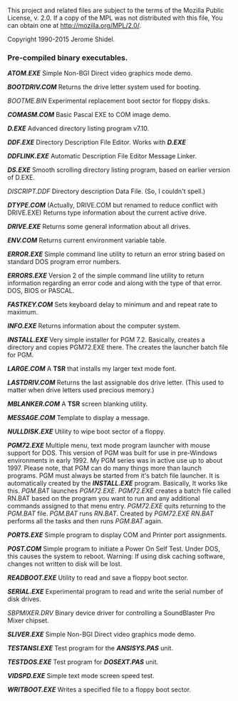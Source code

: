 This project and related files are subject to the terms of the Mozilla Public License, 
v. 2.0. If a copy of the MPL was not distributed with this file, You can obtain one at 
http://mozilla.org/MPL/2.0/.

Copyright 1990-2015 Jerome Shidel.

### Pre-compiled binary executables.

**_ATOM.EXE_** Simple Non-BGI Direct video graphics mode demo.

**_BOOTDRIV.COM_** Returns the drive letter system used for booting.

_BOOTME.BIN_ Experimental replacement boot sector for floppy disks. 

**_COMASM.COM_** Basic Pascal EXE to COM image demo.

**_D.EXE_** Advanced directory listing program v7.10.

**_DDF.EXE_** Directory Description File Editor. Works with **_D.EXE_**

**_DDFLINK.EXE_** Automatic Description File Editor Message Linker.

**_DS.EXE_** Smooth scrolling directory listing program, based on earlier version of D.EXE.

_DISCRIPT.DDF_ Directory description Data File. (So, I couldn't spell.) 

**_DTYPE.COM_** (Actually, DRIVE.COM but renamed to reduce conflict with DRIVE.EXE)
Returns type information about the current active drive.

**_DRIVE.EXE_** Returns some general information about all drives.

**_ENV.COM_** Returns current environment variable table.

**_ERROR.EXE_** Simple command line utility to return an error string based on standard
DOS program error numbers.

**_ERRORS.EXE_** Version 2 of the simple command line utility to return information regarding 
an error code and along with the type of that error. DOS, BIOS or PASCAL. 

**_FASTKEY.COM_** Sets keyboard delay to minimum and and repeat rate to maximum.

**_INFO.EXE_** Returns information about the computer system.

**_INSTALL.EXE_** Very simple installer for PGM 7.2. Basically, creates a directory and
copies PGM72.EXE there. The creates the launcher batch file for PGM.

**_LARGE.COM_** A **TSR** that installs my larger text mode font.

**_LASTDRIV.COM_** Returns the last assignable dos drive letter. (This used to matter when drive letters used precious memory.)

**_MBLANKER.COM_** A **TSR** screen blanking utility.

**_MESSAGE.COM_** Template to display a message. 

**_NULLDISK.EXE_** Utility to wipe boot sector of a floppy.

**_PGM72.EXE_** Multiple menu, text mode program launcher with mouse support for DOS. This version
of PGM was built for use in pre-Windows environments in early 1992. My PGM series was in active use 
up to about 1997. Please note, that PGM can do many things more than launch programs. PGM must always be
started from it's batch file launcher. It is automatically created by the **_INSTALL.EXE_**
program. Basically, It works like this. _PGM.BAT_ launches _PGM72.EXE_. _PGM72.EXE_ creates
a batch file called RN.BAT based on the program you want to run and any additional commands 
assigned to that menu entry. _PGM72.EXE_ quits returning to the _PGM.BAT_ file. _PGM.BAT_ runs 
_RN.BAT_. Created by _PGM72.EXE_ _RN.BAT_ performs all the tasks and then runs _PGM.BAT_ again.

**_PORTS.EXE_** Simple program to display COM and Printer port assignments.

**_POST.COM_** Simple program to initiate a Power On Self Test. Under DOS, this causes the 
system to reboot. Warning: If using disk caching software, changes not written to disk
will be lost.

**_READBOOT.EXE_** Utility to read and save a floppy boot sector.

**_SERIAL.EXE_** Experimental program to read and write the serial number of disk drives.

_SBPMIXER.DRV_ Binary device driver for controlling a SoundBlaster Pro Mixer chipset.

**_SLIVER.EXE_** Simple Non-BGI Direct video graphics mode demo.

**_TESTANSI.EXE_** Test program for the **_ANSISYS.PAS_** unit. 

**_TESTDOS.EXE_** Test program for **_DOSEXT.PAS_** unit.

**_VIDSPD.EXE_** Simple text mode screen speed test.

**_WRITBOOT.EXE_** Writes a specified file to a floppy boot sector.

